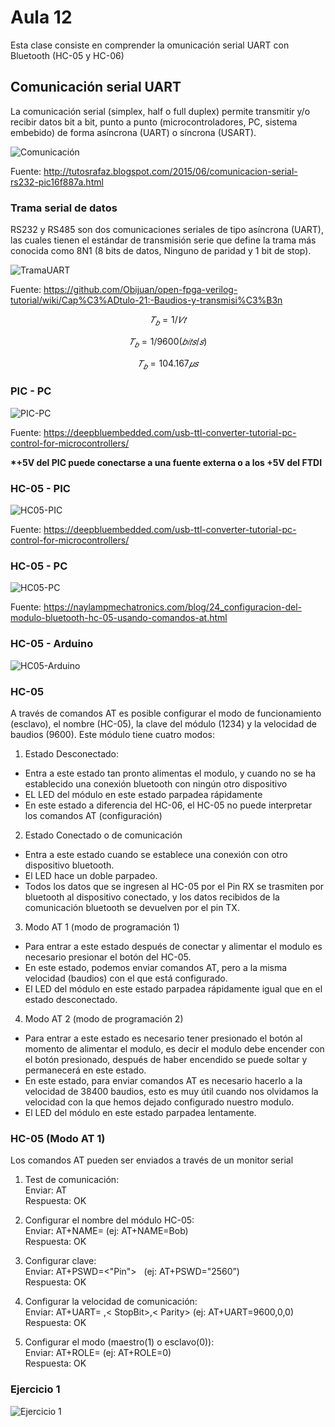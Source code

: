 <h1>Aula 12</h1>

Esta clase consiste en comprender la omunicación serial UART con Bluetooth (HC-05 y HC-06)

<h2>Comunicación serial UART</h2>

La comunicación serial (simplex, half o full duplex) permite transmitir y/o recibir datos bit a bit, punto a punto (microcontroladores, PC, sistema embebido) de forma asíncrona (UART) o síncrona (USART). 

![Comunicación](image.png)

Fuente: http://tutosrafaz.blogspot.com/2015/06/comunicacion-serial-rs232-pic16f887a.html

<h3>Trama serial de datos</h3>

RS232 y RS485 son dos comunicaciones seriales de tipo asíncrona (UART), las cuales tienen el estándar de transmisión serie que define la trama más conocida como 8N1 (8 bits de datos, Ninguno de paridad y 1 bit de stop).

![TramaUART](image-1.png)

Fuente: https://github.com/Obijuan/open-fpga-verilog-tutorial/wiki/Cap%C3%ADtulo-21:-Baudios-y-transmisi%C3%B3n

$$𝑇_𝑏 = 1/𝑉𝑡$$

$$𝑇_𝑏 = 1/9600 (𝑏𝑖𝑡𝑠/𝑠)$$

$$𝑇_𝑏 = 104.167 𝜇𝑠$$

<h3>PIC - PC</h3>

![PIC-PC](image-2.png)

Fuente: https://deepbluembedded.com/usb-ttl-converter-tutorial-pc-control-for-microcontrollers/

<b>*+5V del PIC puede conectarse a una fuente externa o a los +5V del FTDI</b>

<h3>HC-05 - PIC</h3>

![HC05-PIC](image-3.png)

Fuente: https://deepbluembedded.com/usb-ttl-converter-tutorial-pc-control-for-microcontrollers/

<h3>HC-05 - PC</h3>

![HC05-PC](image-4.png)

Fuente: https://naylampmechatronics.com/blog/24_configuracion-del-modulo-bluetooth-hc-05-usando-comandos-at.html

<h3>HC-05 - Arduino</h3>

![HC05-Arduino](image-5.png)

<h3>HC-05</h3>

A través de comandos AT es posible configurar el modo de funcionamiento (esclavo), el nombre (HC-05), la clave del módulo (1234) y la velocidad de baudios (9600). Este módulo tiene cuatro modos:

1. Estado Desconectado:
- Entra a este estado tan pronto alimentas el modulo, y cuando no se ha establecido una conexión bluetooth con ningún otro dispositivo
- EL LED del módulo en este estado parpadea rápidamente
- En este estado a diferencia del HC-06, el HC-05 no puede interpretar los comandos AT (configuración)

2. Estado Conectado o de comunicación
- Entra a este estado cuando se establece una conexión con otro dispositivo bluetooth.
- El LED hace un doble parpadeo.
- Todos los datos que se ingresen al HC-05 por el Pin RX se trasmiten por bluetooth al dispositivo conectado, y los datos recibidos de la comunicación bluetooth se devuelven por el pin TX.

3. Modo AT 1 (modo de programación 1)
- Para entrar a este estado después de conectar y alimentar el modulo es necesario presionar el botón del HC-05.
- En este estado, podemos enviar comandos AT, pero a la misma velocidad (baudios) con el que está configurado.
- El LED del módulo en este estado parpadea rápidamente igual que en el estado desconectado.

4. Modo AT 2 (modo de programación 2)
- Para entrar a este estado es necesario tener presionado el botón al momento de alimentar el modulo, es decir el modulo debe encender con el botón presionado, después de haber encendido se puede soltar y permanecerá en este estado.
- En este estado, para enviar comandos AT es necesario hacerlo a la velocidad de 38400 baudios, esto es muy útil cuando nos olvidamos la velocidad con la que hemos dejado configurado nuestro modulo.
- El LED del módulo en este estado parpadea lentamente.

<h3>HC-05 (Modo AT 1)</h3>

Los comandos AT pueden ser enviados a través de un monitor serial

1. Test de comunicación: <br>
Enviar: AT <br>
Respuesta: OK 

2. Configurar el nombre del módulo HC-05: <br>
Enviar: AT+NAME=<Nombre> (ej: AT+NAME=Bob) <br>
Respuesta: OK

3. Configurar clave: <br>
Enviar: AT+PSWD=<"Pin">   (ej: AT+PSWD="2560”)<br>
Respuesta: OK

4. Configurar la velocidad de comunicación:<br>
Enviar: AT+UART=<Baud> ,< StopBit>,< Parity> (ej: AT+UART=9600,0,0)<br>
Respuesta: OK

5. Configurar el modo (maestro(1) o esclavo(0)): <br>
Enviar: AT+ROLE=<Role> (ej: AT+ROLE=0)<br>
Respuesta: OK

<h3>Ejercicio 1</h3>

![Ejercicio 1](image-6.png)





